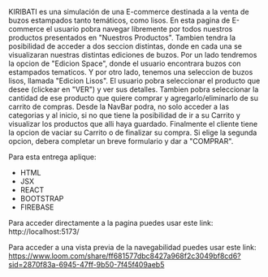 KIRIBATI es una simulación de una E-commerce destinada a la venta de buzos estampados tanto temáticos, como lisos.
En esta pagina de E-commerce el usuario pobra navegar libremente por todos nuestros productos presentados en "Nuestros Productos". Tambien tendra la posibilidad de acceder a dos seccion distintas, donde en cada una se visualizaran nuestras distintas ediciones de buzos. Por un lado tendremos la opcion de "Edicion Space", donde el usuario encontrara buzos con estampados tematicos. Y por otro lado, tenemos una seleccion de buzos lisos, llamada "Edicion Lisos".
El usuario pobra seleccionar el producto que desee (clickear en "VER") y ver sus detalles. Tambien pobra seleccionar la cantidad de ese producto que quiere comprar y agregarlo/eliminarlo de su carrito de compras.
Desde la NavBar podra, no solo acceder a las categorias y al inicio, si no que tiene la posibilidad de ir a su Carrito y visualizar los productos que alli haya guardado. 
Finalmente el cliente tiene la opcion de vaciar su Carrito o de finalizar su compra. Si elige la segunda opcion, debera completar un breve formulario y dar a "COMPRAR".

Para esta entrega aplique:
- HTML
- JSX 
- REACT
- BOOTSTRAP
- FIREBASE

Para acceder directamente a la pagina puedes usar este link:
http://localhost:5173/

Para acceder a una vista previa de la navegabilidad puedes usar este link:
https://www.loom.com/share/ff681577dbc8427a968f2c3049bf8cd6?sid=2870f83a-6945-47ff-9b50-7f45f409aeb5

